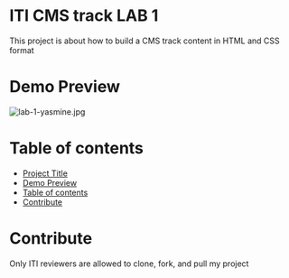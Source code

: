 # ITI CMS track LAB 1
This project is about how to build a CMS track content in HTML and CSS format
# Demo Preview
![lab-1-yasmine.jpg](./IMG/indexPage.jpg)


# Table of contents
- [Project Title](#iti-cms-track-lab-1)
- [Demo Preview](#demo-preview)
- [Table of contents](#table-of-contents)
- [Contribute](#contribute)
# Contribute
Only ITI reviewers are allowed to clone, fork, and pull my project